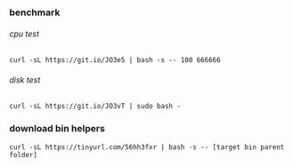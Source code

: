 ### benchmark


###### cpu test
`curl -sL https://git.io/JO3e5 | bash -s -- 100 666666`

###### disk test
`curl -sL https://git.io/JO3vT | sudo bash -`

### download bin helpers
`curl -sL https://tinyurl.com/56hh3fxr | bash -s -- [target bin parent folder]`